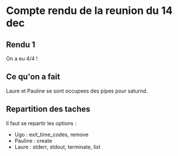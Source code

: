 # Compte rendu de la reunion du 14 dec

## Rendu 1
On a eu 4/4 !

## Ce qu'on a fait
Laure et Pauline se sont occupees des pipes pour saturnd.

## Repartition des taches
Il faut se repartir les options :
- Ugo : exit_time_codes, remove
- Pauline : create
- Laure : stderr, stdout, terminate, list
